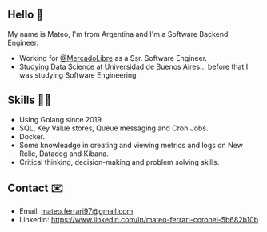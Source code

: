 ## Hello 👋

My name is Mateo, I'm from Argentina and I'm a Software Backend Engineer.

* Working for [@MercadoLibre](https://www.mercadolibre.com) as a Ssr. Software Engineer.
* Studying Data Science at Universidad de Buenos Aires... before that I was studying Software Engineering

## Skills 👨‍🔬
* Using Golang since 2019.
* SQL, Key Value stores, Queue messaging and Cron Jobs.
* Docker.
* Some knowleadge in creating and viewing metrics and logs on New Relic, Datadog and Kibana.
* Critical thinking, decision-making and problem solving skills.

## Contact ✉️

* Email: mateo.ferrari97@gmail.com
* Linkedin: https://www.linkedin.com/in/mateo-ferrari-coronel-5b682b10b
